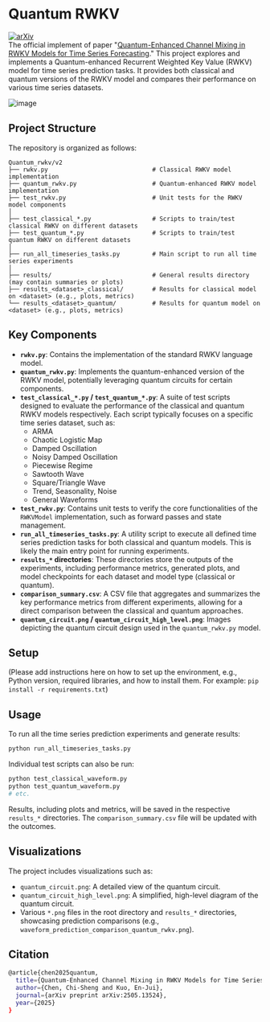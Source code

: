 # Quantum RWKV 

[![arXiv](https://img.shields.io/badge/arXiv-2505.13524-b31b1b.svg?style=flat-square)](https://arxiv.org/abs/2505.13524)  
The official implement of paper "[Quantum-Enhanced Channel Mixing in RWKV Models for Time Series Forecasting](https://arxiv.org/abs/2505.13524)." 
This project explores and implements a Quantum-enhanced Recurrent Weighted Key Value (RWKV) model for time series prediction tasks. It provides both classical and quantum versions of the RWKV model and compares their performance on various time series datasets.  

![image](https://github.com/user-attachments/assets/b9b9ea43-88c6-458f-8ccc-5f820d1c59af)



## Project Structure

The repository is organized as follows:

```
Quantum_rwkv/v2
├── rwkv.py                             # Classical RWKV model implementation
├── quantum_rwkv.py                     # Quantum-enhanced RWKV model implementation
├── test_rwkv.py                        # Unit tests for the RWKV model components
│
├── test_classical_*.py                 # Scripts to train/test classical RWKV on different datasets
├── test_quantum_*.py                   # Scripts to train/test quantum RWKV on different datasets
│
├── run_all_timeseries_tasks.py         # Main script to run all time series experiments
│
├── results/                            # General results directory (may contain summaries or plots)
├── results_<dataset>_classical/        # Results for classical model on <dataset> (e.g., plots, metrics)
└── results_<dataset>_quantum/          # Results for quantum model on <dataset> (e.g., plots, metrics)

```

## Key Components

*   **`rwkv.py`**: Contains the implementation of the standard RWKV language model.
*   **`quantum_rwkv.py`**: Implements the quantum-enhanced version of the RWKV model, potentially leveraging quantum circuits for certain components.
*   **`test_classical_*.py` / `test_quantum_*.py`**: A suite of test scripts designed to evaluate the performance of the classical and quantum RWKV models respectively. Each script typically focuses on a specific time series dataset, such as:
    *   ARMA
    *   Chaotic Logistic Map
    *   Damped Oscillation
    *   Noisy Damped Oscillation
    *   Piecewise Regime
    *   Sawtooth Wave
    *   Square/Triangle Wave
    *   Trend, Seasonality, Noise
    *   General Waveforms
*   **`test_rwkv.py`**: Contains unit tests to verify the core functionalities of the `RWKVModel` implementation, such as forward passes and state management.
*   **`run_all_timeseries_tasks.py`**: A utility script to execute all defined time series prediction tasks for both classical and quantum models. This is likely the main entry point for running experiments.
*   **`results_*` directories**: These directories store the outputs of the experiments, including performance metrics, generated plots, and model checkpoints for each dataset and model type (classical or quantum).
*   **`comparison_summary.csv`**: A CSV file that aggregates and summarizes the key performance metrics from different experiments, allowing for a direct comparison between the classical and quantum approaches.
*   **`quantum_circuit.png` / `quantum_circuit_high_level.png`**: Images depicting the quantum circuit design used in the `quantum_rwkv.py` model.

## Setup

(Please add instructions here on how to set up the environment, e.g., Python version, required libraries, and how to install them. For example: `pip install -r requirements.txt`)

## Usage

To run all the time series prediction experiments and generate results:

```bash
python run_all_timeseries_tasks.py
```

Individual test scripts can also be run:
```bash
python test_classical_waveform.py
python test_quantum_waveform.py
# etc.
```

Results, including plots and metrics, will be saved in the respective `results_*` directories. The `comparison_summary.csv` file will be updated with the outcomes.

## Visualizations

The project includes visualizations such as:
*   `quantum_circuit.png`: A detailed view of the quantum circuit.
*   `quantum_circuit_high_level.png`: A simplified, high-level diagram of the quantum circuit.
*   Various `*.png` files in the root directory and `results_*` directories, showcasing prediction comparisons (e.g., `waveform_prediction_comparison_quantum_rwkv.png`).

## Citation  
```bash
@article{chen2025quantum,
  title={Quantum-Enhanced Channel Mixing in RWKV Models for Time Series Forecasting},
  author={Chen, Chi-Sheng and Kuo, En-Jui},
  journal={arXiv preprint arXiv:2505.13524},
  year={2025}
}
```
